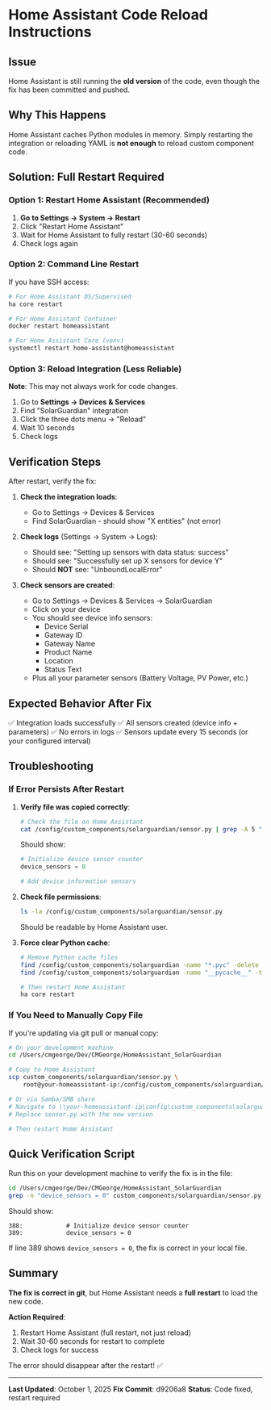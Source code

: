 # Home Assistant Code Reload Instructions

## Issue

Home Assistant is still running the **old version** of the code, even though the fix has been committed and pushed.

## Why This Happens

Home Assistant caches Python modules in memory. Simply restarting the integration or reloading YAML is **not enough** to reload custom component code.

## Solution: Full Restart Required

### Option 1: Restart Home Assistant (Recommended)

1. **Go to Settings → System → Restart**
2. Click "Restart Home Assistant"
3. Wait for Home Assistant to fully restart (30-60 seconds)
4. Check logs again

### Option 2: Command Line Restart

If you have SSH access:

```bash
# For Home Assistant OS/Supervised
ha core restart

# For Home Assistant Container
docker restart homeassistant

# For Home Assistant Core (venv)
systemctl restart home-assistant@homeassistant
```

### Option 3: Reload Integration (Less Reliable)

**Note**: This may not always work for code changes.

1. Go to **Settings → Devices & Services**
2. Find "SolarGuardian" integration
3. Click the three dots menu → "Reload"
4. Wait 10 seconds
5. Check logs

## Verification Steps

After restart, verify the fix:

1. **Check the integration loads**:
   - Go to Settings → Devices & Services
   - Find SolarGuardian - should show "X entities" (not error)

2. **Check logs** (Settings → System → Logs):
   - Should see: "Setting up sensors with data status: success"
   - Should see: "Successfully set up X sensors for device Y"
   - Should **NOT** see: "UnboundLocalError"

3. **Check sensors are created**:
   - Go to Settings → Devices & Services → SolarGuardian
   - Click on your device
   - You should see device info sensors:
     - Device Serial
     - Gateway ID
     - Gateway Name
     - Product Name
     - Location
     - Status Text
   - Plus all your parameter sensors (Battery Voltage, PV Power, etc.)

## Expected Behavior After Fix

✅ Integration loads successfully
✅ All sensors created (device info + parameters)
✅ No errors in logs
✅ Sensors update every 15 seconds (or your configured interval)

## Troubleshooting

### If Error Persists After Restart

1. **Verify file was copied correctly**:

   ```bash
   # Check the file on Home Assistant
   cat /config/custom_components/solarguardian/sensor.py | grep -A 5 "device_sensors = 0"
   ```

   Should show:

   ```python
   # Initialize device sensor counter
   device_sensors = 0

   # Add device information sensors
   ```

2. **Check file permissions**:

   ```bash
   ls -la /config/custom_components/solarguardian/sensor.py
   ```

   Should be readable by Home Assistant user.

3. **Force clear Python cache**:

   ```bash
   # Remove Python cache files
   find /config/custom_components/solarguardian -name "*.pyc" -delete
   find /config/custom_components/solarguardian -name "__pycache__" -type d -exec rm -rf {} +

   # Then restart Home Assistant
   ha core restart
   ```

### If You Need to Manually Copy File

If you're updating via git pull or manual copy:

```bash
# On your development machine
cd /Users/cmgeorge/Dev/CMGeorge/HomeAssistant_SolarGuardian

# Copy to Home Assistant
scp custom_components/solarguardian/sensor.py \
    root@your-homeassistant-ip:/config/custom_components/solarguardian/

# Or via Samba/SMB share
# Navigate to \\your-homeassistant-ip\config\custom_components\solarguardian\
# Replace sensor.py with the new version

# Then restart Home Assistant
```

## Quick Verification Script

Run this on your development machine to verify the fix is in the file:

```bash
cd /Users/cmgeorge/Dev/CMGeorge/HomeAssistant_SolarGuardian
grep -n "device_sensors = 0" custom_components/solarguardian/sensor.py
```

Should show:

```
388:            # Initialize device sensor counter
389:            device_sensors = 0
```

If line 389 shows `device_sensors = 0`, the fix is correct in your local file.

## Summary

**The fix is correct in git**, but Home Assistant needs a **full restart** to load the new code.

**Action Required**:

1. Restart Home Assistant (full restart, not just reload)
2. Wait 30-60 seconds for restart to complete
3. Check logs for success

The error should disappear after the restart! ✅

---

**Last Updated**: October 1, 2025
**Fix Commit**: d9206a8
**Status**: Code fixed, restart required
